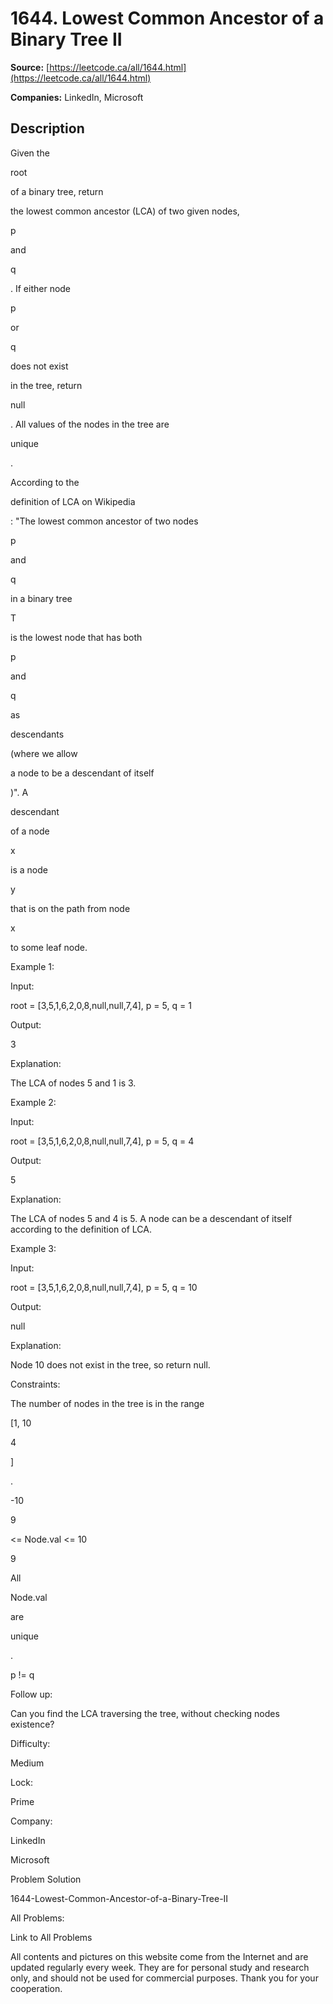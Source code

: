 # 1644. Lowest Common Ancestor of a Binary Tree II

**Source:** [https://leetcode.ca/all/1644.html](https://leetcode.ca/all/1644.html)

**Companies:** LinkedIn, Microsoft

## Description

Given the

root

of a binary tree, return

the lowest common ancestor
            (LCA) of two given nodes,

p

and

q

. If either
            node

p

or

q

does not exist

in the tree,
            return

null

. All values of the nodes in the tree are

unique

.

According to the

definition
                of LCA on Wikipedia

: "The lowest common ancestor of two nodes

p

and

q

in a binary tree

T

is the lowest node
                that has both

p

and

q

as

descendants

(where we allow

a node to be a descendant of itself

)". A

descendant

of a node

x

is a node

y

that
                is on the path from node

x

to some leaf node.

Example 1:

Input:

root = [3,5,1,6,2,0,8,null,null,7,4], p = 5, q = 1

Output:

3

Explanation:

The LCA of nodes 5 and 1 is 3.

Example 2:

Input:

root = [3,5,1,6,2,0,8,null,null,7,4], p = 5, q = 4

Output:

5

Explanation:

The LCA of nodes 5 and 4 is 5. A node can be a descendant of itself according to the definition of LCA.

Example 3:

Input:

root = [3,5,1,6,2,0,8,null,null,7,4], p = 5, q = 10

Output:

null

Explanation:

Node 10 does not exist in the tree, so return null.

Constraints:

The number of nodes in the tree is in the range

[1, 10

4

]

.

-10

9

<= Node.val <= 10

9

All

Node.val

are

unique

.

p != q

Follow up:

Can you find the LCA traversing the tree, without
            checking nodes existence?

Difficulty:

Medium

Lock:

Prime

Company:

LinkedIn

Microsoft

Problem Solution

1644-Lowest-Common-Ancestor-of-a-Binary-Tree-II

All Problems:

Link to All Problems

All contents and pictures on this website come from the Internet and are updated regularly every week. They are for personal study and research only, and should not be used for commercial purposes. Thank you for your cooperation.

